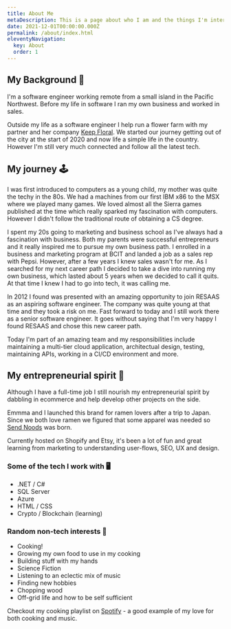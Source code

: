 ```yaml
---
title: About Me
metaDescription: This is a page about who I am and the things I'm interested in.
date: 2021-12-01T00:00:00.000Z
permalink: /about/index.html
eleventyNavigation:
  key: About
  order: 1
---
```


## My Background 📖

I'm a software engineer working remote from a small island in the Pacific Northwest.  Before my life in software I ran my own business and worked in sales.

Outside my life as a software engineer I help run a flower farm with my partner and her company [Keep Floral](https://instagram.com/keep.floral).  We started our journey getting out of the city at the start of 2020 and now life a simple life in the country.  However I'm still very much connected and follow all the latest tech.

## My journey 🕹️

I was first introduced to computers as a young child, my mother was quite the techy in the 80s.  We had a machines from our first IBM x86 to the MSX where we played many games. We loved almost all the Sierra games published at the time which really sparked my fascination with computers.  However I didn't follow the traditional route of obtaining a CS degree.

I spent my 20s going to marketing and business school as I've always had a fascination with business.  Both my parents were successful entrepreneurs and it really inspired me to pursue my own business path.  I enrolled in a business and marketing program at BCIT and landed a job as a sales rep with Pepsi.  However, after a few years I knew sales wasn't for me.  As I searched for my next career path I decided to take a dive into running my own business, which lasted about 5 years when we decided to call it quits.  At that time I knew I had to go into tech, it was calling me.

In 2012 I found was presented with an amazing opportunity to join RESAAS as an aspiring software engineer.  The company was quite young at that time and they took a risk on me.  Fast forward to today and I still work there as a senior software engineer.  It goes without saying that I'm very happy I found RESAAS and chose this new career path. 

Today I'm part of an amazing team and my responsibilities include maintaining a multi-tier cloud application, architectual design, testing, maintaining APIs, working in a CI/CD environment and more.  

## My entrepreneurial spirit 👕
Although I have a full-time job I still nourish my entrepreneurial spirit by dabbling in ecommerce and help develop other projects on the side.  

Emmma and I launched this brand for ramen lovers after a trip to Japan.  Since we both love ramen we figured that some apparel was needed so [Send Noods](https://sendnoods.shop/) was born. 

Currently hosted on Shopify and Etsy, it's been a lot of fun and great learning from marketing to understanding user-flows, SEO, UX and design.

### Some of the tech I work with 🖥️
* .NET / C#
* SQL Server
* Azure
* HTML / CSS
* Crypto / Blockchain (learning)

### Random non-tech interests 🔨
* Cooking!
* Growing my own food to use in my cooking
* Building stuff with my hands
* Science Fiction
* Listening to an eclectic mix of music
* Finding new hobbies
* Chopping wood
* Off-grid life and how to be self sufficient

Checkout my cooking playlist on [Spotify](https://open.spotify.com/playlist/7ssjaYoxknVKgd1QSU6H5p?si=d088f44834234ea5) - a good example of my love for both cooking and music.